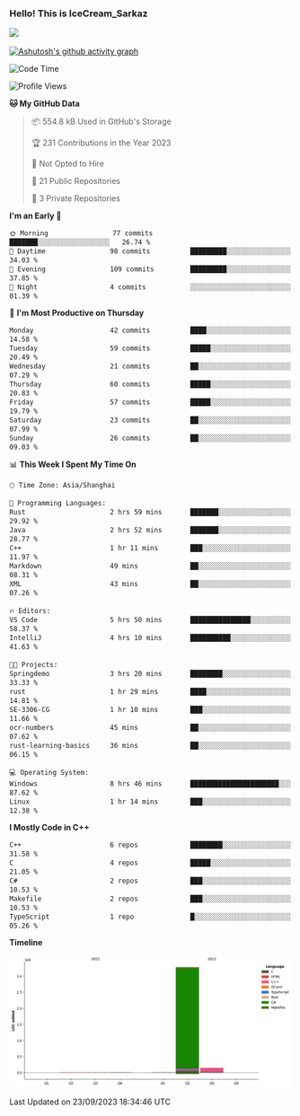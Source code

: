 ### Hello! This is IceCream_Sarkaz

![](https://github-readme-stats.vercel.app/api?username=Huang-Yuhan&theme=dark)

[![Ashutosh's github activity graph](https://github-readme-activity-graph.vercel.app/graph?username=Huang-Yuhan&bg_color=000000&color=ffffff&line=c061cb&point=c64600&area=true&hide_border=true)](https://github.com/ashutosh00710/github-readme-activity-graph)


<!--START_SECTION:waka-->
![Code Time](http://img.shields.io/badge/Code%20Time-245%20hrs%2041%20mins-blue)

![Profile Views](http://img.shields.io/badge/Profile%20Views-1-blue)

**🐱 My GitHub Data** 

> 📦 554.8 kB Used in GitHub's Storage 
 > 
> 🏆 231 Contributions in the Year 2023
 > 
> 🚫 Not Opted to Hire
 > 
> 📜 21 Public Repositories 
 > 
> 🔑 3 Private Repositories 
 > 
**I'm an Early 🐤** 

```text
🌞 Morning                77 commits          ███████░░░░░░░░░░░░░░░░░░   26.74 % 
🌆 Daytime                98 commits          █████████░░░░░░░░░░░░░░░░   34.03 % 
🌃 Evening                109 commits         █████████░░░░░░░░░░░░░░░░   37.85 % 
🌙 Night                  4 commits           ░░░░░░░░░░░░░░░░░░░░░░░░░   01.39 % 
```
📅 **I'm Most Productive on Thursday** 

```text
Monday                   42 commits          ████░░░░░░░░░░░░░░░░░░░░░   14.58 % 
Tuesday                  59 commits          █████░░░░░░░░░░░░░░░░░░░░   20.49 % 
Wednesday                21 commits          ██░░░░░░░░░░░░░░░░░░░░░░░   07.29 % 
Thursday                 60 commits          █████░░░░░░░░░░░░░░░░░░░░   20.83 % 
Friday                   57 commits          █████░░░░░░░░░░░░░░░░░░░░   19.79 % 
Saturday                 23 commits          ██░░░░░░░░░░░░░░░░░░░░░░░   07.99 % 
Sunday                   26 commits          ██░░░░░░░░░░░░░░░░░░░░░░░   09.03 % 
```


📊 **This Week I Spent My Time On** 

```text
🕑︎ Time Zone: Asia/Shanghai

💬 Programming Languages: 
Rust                     2 hrs 59 mins       ███████░░░░░░░░░░░░░░░░░░   29.92 % 
Java                     2 hrs 52 mins       ███████░░░░░░░░░░░░░░░░░░   28.77 % 
C++                      1 hr 11 mins        ███░░░░░░░░░░░░░░░░░░░░░░   11.97 % 
Markdown                 49 mins             ██░░░░░░░░░░░░░░░░░░░░░░░   08.31 % 
XML                      43 mins             ██░░░░░░░░░░░░░░░░░░░░░░░   07.26 % 

🔥 Editors: 
VS Code                  5 hrs 50 mins       ███████████████░░░░░░░░░░   58.37 % 
IntelliJ                 4 hrs 10 mins       ██████████░░░░░░░░░░░░░░░   41.63 % 

🐱‍💻 Projects: 
Springdemo               3 hrs 20 mins       ████████░░░░░░░░░░░░░░░░░   33.33 % 
rust                     1 hr 29 mins        ████░░░░░░░░░░░░░░░░░░░░░   14.81 % 
SE-3306-CG               1 hr 10 mins        ███░░░░░░░░░░░░░░░░░░░░░░   11.66 % 
ocr-numbers              45 mins             ██░░░░░░░░░░░░░░░░░░░░░░░   07.62 % 
rust-learning-basics     36 mins             ██░░░░░░░░░░░░░░░░░░░░░░░   06.15 % 

💻 Operating System: 
Windows                  8 hrs 46 mins       ██████████████████████░░░   87.62 % 
Linux                    1 hr 14 mins        ███░░░░░░░░░░░░░░░░░░░░░░   12.38 % 
```

**I Mostly Code in C++** 

```text
C++                      6 repos             ████████░░░░░░░░░░░░░░░░░   31.58 % 
C                        4 repos             █████░░░░░░░░░░░░░░░░░░░░   21.05 % 
C#                       2 repos             ███░░░░░░░░░░░░░░░░░░░░░░   10.53 % 
Makefile                 2 repos             ███░░░░░░░░░░░░░░░░░░░░░░   10.53 % 
TypeScript               1 repo              █░░░░░░░░░░░░░░░░░░░░░░░░   05.26 % 
```



**Timeline**

![Lines of Code chart](https://raw.githubusercontent.com/Huang-Yuhan/Huang-Yuhan/main/assets/bar_graph.png)


 Last Updated on 23/09/2023 18:34:46 UTC
<!--END_SECTION:waka-->
